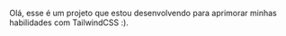 Olá, esse é um projeto que estou desenvolvendo para aprimorar minhas habilidades com TailwindCSS :).


